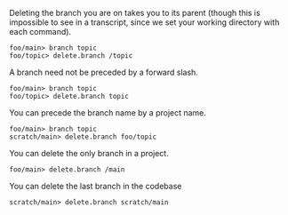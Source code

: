 Deleting the branch you are on takes you to its parent (though this is impossible to see in a transcript, since we set
your working directory with each command).

```ucm
foo/main> branch topic
foo/topic> delete.branch /topic
```

A branch need not be preceded by a forward slash.

```ucm
foo/main> branch topic
foo/topic> delete.branch topic
```

You can precede the branch name by a project name.

```ucm
foo/main> branch topic
scratch/main> delete.branch foo/topic
```

You can delete the only branch in a project.

```ucm
foo/main> delete.branch /main
```

You can delete the last branch in the codebase

```ucm
scratch/main> delete.branch scratch/main
```
